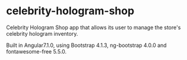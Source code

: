 # celebrity-hologram-shop
Celebrity Hologram Shop app that allows its user to manage the store's celebrity hologram inventory.

Built in Angular7.1.0, using Bootstrap 4.1.3, ng-bootstrap 4.0.0 and fontawesome-free 5.5.0.
